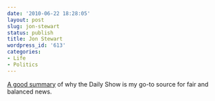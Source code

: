 ```yaml
---
date: '2010-06-22 18:28:05'
layout: post
slug: jon-stewart
status: publish
title: Jon Stewart
wordpress_id: '613'
categories:
- Life
- Politics
---
```


[A good summary](http://www.salon.com/entertainment/tv/feature/2010/06/22/obama_jon_stewart_satire/index.html) of why the Daily Show is my go-to source for fair and balanced news.
